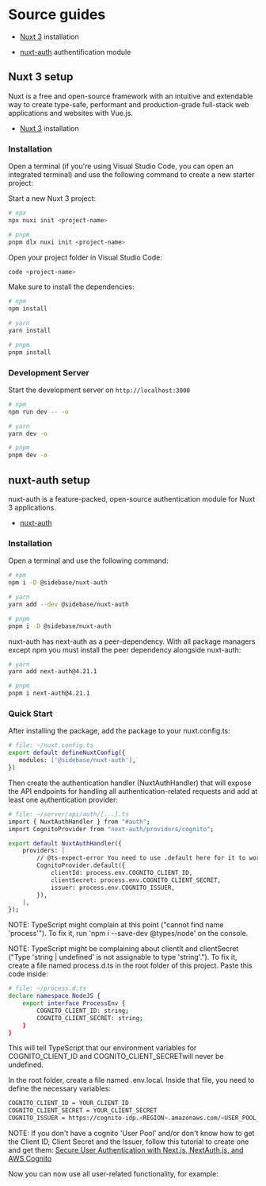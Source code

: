 # Source guides

-   [Nuxt 3](https://nuxt.com/docs/getting-started/installation) installation

-   [nuxt-auth](https://sidebase.io/nuxt-auth/getting-started/installation) authentification module

## Nuxt 3 setup

Nuxt is a free and open-source framework with an intuitive and extendable way to create type-safe, performant and production-grade full-stack web applications and websites with Vue.js.

-   [Nuxt 3](https://nuxt.com/docs/getting-started/installation) installation

### Installation

Open a terminal (if you're using Visual Studio Code, you can open an integrated terminal) and use the following command to create a new starter project:

Start a new Nuxt 3 project:

```bash
# npx
npx nuxi init <project-name>

# pnpm
pnpm dlx nuxi init <project-name>
```

Open your project folder in Visual Studio Code:

```bash
code <project-name>
```

Make sure to install the dependencies:

```bash
# npm
npm install

# yarn
yarn install

# pnpm
pnpm install
```

### Development Server

Start the development server on `http://localhost:3000`

```bash
# npm
npm run dev -- -o

# yarn
yarn dev -o

# pnpm
pnpm dev -o
```

<!-- ## Production

Build the application for production:

```bash
npm run build
```

Locally preview production build:

```bash
npm run preview
```

Check out the [deployment documentation](https://nuxt.com/docs/getting-started/deployment) for more information.
# nuxt3-cognito-dynamodb -->

## nuxt-auth setup

nuxt-auth is a feature-packed, open-source authentication module for Nuxt 3 applications.

-   [nuxt-auth](https://sidebase.io/nuxt-auth/getting-started/installation)

### Installation

Open a terminal and use the following command:

```bash
# npm
npm i -D @sidebase/nuxt-auth

# yarn
yarn add --dev @sidebase/nuxt-auth

# pnpm
pnpm i -D @sidebase/nuxt-auth
```

nuxt-auth has next-auth as a peer-dependency. With all package managers except npm you must install the peer dependency alongside nuxt-auth:

```bash
# yarn
yarn add next-auth@4.21.1

# pnpm
pnpm i next-auth@4.21.1
```

### Quick Start

After installing the package, add the package to your nuxt.config.ts:

```sh
# file: ~/nuxt.config.ts
export default defineNuxtConfig({
   modules: ['@sidebase/nuxt-auth'],
})
```

Then create the authentication handler (NuxtAuthHandler) that will expose the API endpoints for handling all authentication-related requests and add at least one authentication provider:

```sh
# file: ~/server/api/auth/[...].ts
import { NuxtAuthHandler } from "#auth";
import CognitoProvider from "next-auth/providers/cognito";

export default NuxtAuthHandler({
    providers: [
        // @ts-expect-error You need to use .default here for it to work during SSR. May be fixed via Vite at some point
        CognitoProvider.default({
            clientId: process.env.COGNITO_CLIENT_ID,
            clientSecret: process.env.COGNITO_CLIENT_SECRET,
            issuer: process.env.COGNITO_ISSUER,
        }),
    ],
});
```

NOTE: TypeScript might complain at this point ("cannot find name 'process'"). To fix it, run 'npm i --save-dev @types/node' on the console.

NOTE: TypeScript might be complaining about clientIt and clientSecret ("Type 'string | undefined' is not assignable to type 'string'."). To fix it, create a file named process.d.ts in the root folder of this project. Paste this code inside:

```sh
# file: ~/process.d.ts
declare namespace NodeJS {
    export interface ProcessEnv {
        COGNITO_CLIENT_ID: string;
        COGNITO_CLIENT_SECRET: string;
    }
}
```

This will tell TypeScript that our environment variables for COGNITO_CLIENT_ID and COGNITO_CLIENT_SECRETwill never be undefined.

In the root folder, create a file named .env.local. Inside that file, you need to define the necessary variables:

```sh
COGNITO_CLIENT_ID = YOUR_CLIENT_ID
COGNITO_CLIENT_SECRET = YOUR_CLIENT_SECRET
COGNITO_ISSUER = https://cognito-idp.<REGION>.amazonaws.com/<USER_POOL_ID>
```

NOTE: If you don't have a cognito 'User Pool' and/or don't know how to get the Client ID, Client Secret and the Issuer, follow this tutorial to create one and get them: [Secure User Authentication with Next.js, NextAuth.js, and AWS Cognito](https://evoila.com/de/blog/2023/03/07/secure-user-authentication-with-next-js-nextauth-js-and-aws-cognito-2/)

Now you can now use all user-related functionality, for example:
